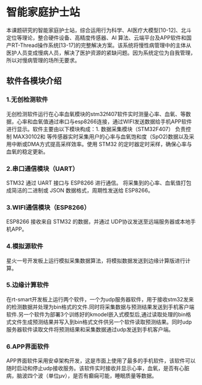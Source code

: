 # 智能家庭护士站
  本课题研究的智能家庭护士站，综合运用行为科学、AI医疗大模型[10-12]、北斗定位等理论，整合硬件设备、高精度传感器、AI 算法、云端平台及APP软件和国产RT-Thread操作系统[13-17]的完整解决方案。该系统将慢性病管理中的主体从医护人员变成慢病人员，解决了医护资源的紧缺问题。因为系统定位为自我管理，所以对慢病管理的场所无要求。   
## 软件各模块介绍     
### 1.无创检测软件
无创检测软件运行在心率血氧模块的stm32f407软件实时测量心率、血氧、等数据，心率和血氧值通过串口与esp8266连接，通过WIFI发送数据给手机APP软件进行显示。软件主要由以下模块构成：1. 数据采集模块（STM32F407）
负责控制 MAX30102和 等传感器实时采集用户的心率与血氧饱和度（SpO2)数据以及采用中断或DMA方式提高采样效率。使用 STM32 的定时器定时采样，确保心率与血氧的稳定更新。
### 2.串口通信模块（UART）
STM32 通过 UART 接口与 ESP8266 进行通信。
将采集到的心率、血氧值打包成简洁的二进制或 JSON 数据格式，周期性发送给 ESP8266。
### 3.WIFI通信模块（ESP8266）
ESP8266 接收来自 STM32 的数据，并通过 UDP协议发送至远端服务器或本地手机APP。
### 4.模拟源软件
星火一号开发板上运行模拟采集数据算法，将模拟数据发送到边缘计算版进行计算。
### 5.边缘计算软件
在rt-smart开发板上运行两个软件，一个为udp服务器软件，用于接收stm32发来的检测数据并处理为bin格式的文件.同时将采集数据与预测结果发送到手机客户端软件.另一个软件为部署3个训练好的kmodel嵌入式模型后,通过读取处理的bin格式文件生成预测结果并写入到bin格式文件供另一个软件读取预测结果。同时udp服务器软件读取文件将预测结果和采集数据通过udp发送到手机客户端。
### 6.APP界面软件
APP界面软件采用安卓架构开发，这是市面上使用了最多的手机软件，该软件可以随时启动和停止udp接收服务。该软件实时接收并显示心率，血氧，是否有心脏病，脑波四个波（单位μv），是否有癫痫可能，睡眠质量等数据。
